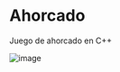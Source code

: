 # Ahorcado
Juego de ahorcado en C++


![image](https://user-images.githubusercontent.com/84479849/208552507-2a8d82a2-0797-438d-a949-305e79ec4262.png)
